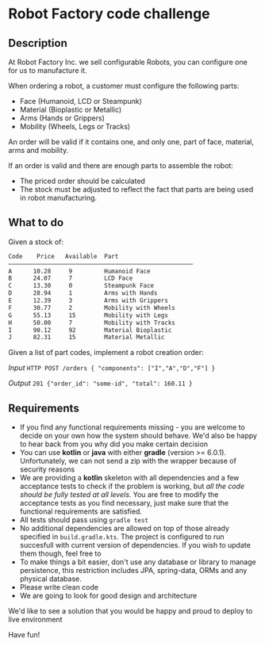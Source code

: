 # Robot Factory code challenge

## Description

At Robot Factory Inc. we sell configurable Robots, you can configure one for us to manufacture it.

When ordering a robot, a customer must configure the following parts:
- Face (Humanoid, LCD or Steampunk)
- Material (Bioplastic or Metallic)
- Arms (Hands or Grippers)
- Mobility (Wheels, Legs or Tracks)

An order will be valid if it contains one, and only one, part of face, material, arms and mobility.

If an order is valid and there are enough parts to assemble the robot:
- The priced order should be calculated
- The stock must be adjusted to reflect the fact that parts are being used in robot manufacturing. 

## What to do

Given a stock of:
```bash
Code    Price   Available  Part  						
————————————————————————————————————————————————————
A      10.28     9	       Humanoid Face  
B      24.07     7	       LCD Face
C      13.30     0	       Steampunk Face
D      28.94     1	       Arms with Hands
E      12.39     3	       Arms with Grippers
F      30.77     2	       Mobility with Wheels
G      55.13     15	       Mobility with Legs
H      50.00     7	       Mobility with Tracks
I      90.12	 92	       Material Bioplastic
J      82.31	 15	       Material Metallic
```

Given a list of part codes, implement a robot creation order:

*Input*
`HTTP POST /orders { "components": ["I","A","D","F"] }`

*Output*
`201 {"order_id": "some-id", "total": 160.11 }`

## Requirements
- If you find any functional requirements missing - you are welcome to decide on your own how the system should behave. We'd also be happy to hear back from you why did you make certain decision
- You can use **kotlin** or **java** with either **gradle** (version >= 6.0.1). Unfortunately, we can not send a zip with the wrapper because of security reasons
- We are providing a **kotlin** skeleton with all dependencies and a few acceptance tests to check if the problem is working, but *all the code should be fully tested at all levels*. You are free to modify the acceptance tests as you find necessary, just make sure that the functional requirements are satisfied.
- All tests should pass using `gradle test`
- No additional dependencies are allowed on top of those already specified in `build.gradle.kts`. The project is configured to run succesfull with current version of dependencies. If you wish to update them though, feel free to
- To make things a bit easier, don't use any database or library to manage persistence, this restriction includes JPA, spring-data, ORMs and any physical database.
- Please write clean code
- We are going to look for good design and architecture


We'd like to see a solution that you would be happy and proud to deploy to live environment


Have fun!
